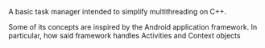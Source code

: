 A basic task manager intended to simplify multithreading on C++.

Some of its concepts are inspired by the Android application framework.
In particular, how said framework handles Activities and Context
objects